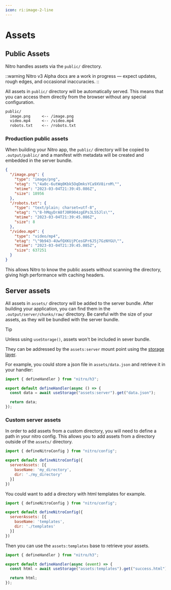 ```yaml
---
icon: ri:image-2-line
---
```


# Assets

## Public Assets

Nitro handles assets via the `public/` directory.

::warning
Nitro v3 Alpha docs are a work in progress — expect updates, rough edges, and occasional inaccuracies.
::

All assets in `public/` directory will be automatically served. This means that you can access them directly from the browser without any special configuration.

```md
public/
  image.png     <-- /image.png
  video.mp4     <-- /video.mp4
  robots.txt    <-- /robots.txt
```

### Production public assets

When building your Nitro app, the `public/` directory will be copied to `.output/public/` and a manifest with metadata will be created and embedded in the server bundle.

```json
{
  "/image.png": {
    "type": "image/png",
    "etag": "\"4a0c-6utWq0Kbk5OqDmksYCa9XV8irnM\"",
    "mtime": "2023-03-04T21:39:45.086Z",
    "size": 18956
  },
  "/robots.txt": {
    "type": "text/plain; charset=utf-8",
    "etag": "\"8-hMqyDrA8fJ0R904zgEPs3L55Jls\"",
    "mtime": "2023-03-04T21:39:45.086Z",
    "size": 8
  },
  "/video.mp4": {
    "type": "video/mp4",
    "etag": "\"9b943-4UwfQXKUjPCesGPr6J5j7GzNYGU\"",
    "mtime": "2023-03-04T21:39:45.085Z",
    "size": 637251
  }
}
```

This allows Nitro to know the public assets without scanning the directory, giving high performance with caching headers.

## Server assets

All assets in `assets/` directory will be added to the server bundle. After building your application, you can find them in the `.output/server/chunks/raw/` directory. Be careful with the size of your assets, as they will be bundled with the server bundle.

> [!TIP]
> Unless using `useStorage()`, assets won't be included in sever bundle.

They can be addressed by the `assets:server` mount point using the [storage layer](/docs/storage).

For example, you could store a json file in `assets/data.json` and retrieve it in your handler:

```js
import { defineHandler } from "nitro/h3";

export default defineHandler(async () => {
  const data = await useStorage("assets:server").get("data.json");

  return data;
});
```

### Custom server assets

In order to add assets from a custom directory, you will need to define a path in your nitro config. This allows you to add assets from a directory outside of the `assets/` directory.

```js [nitro.config.ts]
import { defineNitroConfig } from "nitro/config";

export default defineNitroConfig({
  serverAssets: [{
    baseName: 'my_directory',
    dir: './my_directory'
  }]
})
```

You could want to add a directory with html templates for example.

```js [nitro.config.ts]
import { defineNitroConfig } from "nitro/config";

export default defineNitroConfig({
  serverAssets: [{
    baseName: 'templates',
    dir: './templates'
  }]
})
```

Then you can use the `assets:templates` base to retrieve your assets.

```ts [handlers/success.ts]
import { defineHandler } from "nitro/h3";

export default defineHandler(async (event) => {
  const html = await useStorage("assets:templates").get("success.html");

  return html;
});
```
